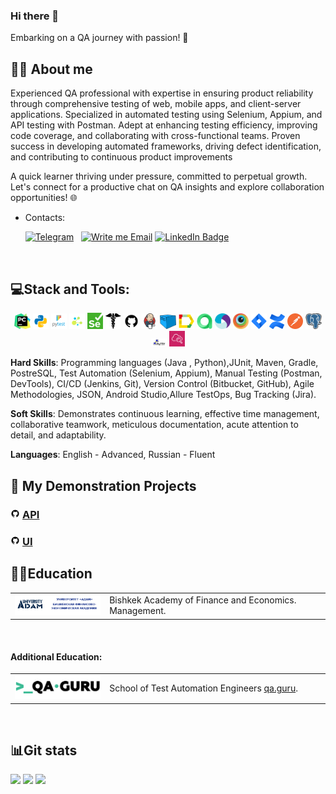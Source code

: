 ### Hi there 🙂
Embarking on a QA journey with passion! 🚀

<!--About me-->

## 👩‍💻 About me

Experienced QA professional with expertise in ensuring product reliability through comprehensive testing of web, mobile
apps, and client-server applications. Specialized in automated testing using Selenium, Appium, and API testing with
Postman. Adept at enhancing testing efficiency, improving code coverage, and collaborating with cross-functional teams.
Proven success in developing automated frameworks, driving defect identification, and contributing to continuous product
improvements

A quick learner thriving under pressure, committed to perpetual growth. Let's connect for a productive chat on QA insights and explore collaboration opportunities! 🌐

- Contacts:
<p>
  &#8287;&#8287;&#8287;&#8287;&#8287;
  <a href="https://t.me/meerim_sabyt"><img alt="Telegram" title="Telegram" src="https://img.shields.io/badge/Telegram-2CA5E0?style=for-the-badge&logo=telegram&logoColor=white"/></a>
  &#8287;
  <a href="https://mail.google.com/mail/?view=cm&source=mailto&to=meerimsabytkyzy@gmail.com"><img alt="Write me Email" title="Gmail" src="https://img.shields.io/badge/Gmail-D14836?style=for-the-badge&logo=gmail&logoColor=white"/></a>
  
  <a href="www.linkedin.com/in/meerim-sabyt-a5185417a">
  <img src="https://img.shields.io/badge/LinkedIn-0077B5?style=for-the-badge&logo=linkedin&logoColor=white" alt="LinkedIn Badge"/>
</a>

</p>

<!--Stack and tools-->
&#8287;&#8287;&#8287;&#8287;&#8287;
## :computer:Stack and Tools:
<p  align="center">
  <code><img width="5%" title="Pycharm" src="images/logo_stacks/pycharm.png"></code>
  <code><img width="5%" title="Python" src="images/logo_stacks/python.png"></code>
  <code><img width="5%" title="Pytest" src="images/logo_stacks/pytest.png"></code>
  <code><img width="5%" title="Selene" src="images/logo_stacks/selene.png"></code>
  <code><img width="5%" title="Selenium" src="images/logo_stacks/selenium.png"></code>
  <code><img width="5%" title="Requests" src="images/logo_stacks/requests.png"></code>
  <code><img width="5%" title="GitHub" src="images/logo_stacks/github.png"></code>
  <code><img width="5%" title="Jenkins" src="images/logo_stacks/jenkins.png"></code>
  <code><img width="5%" title="Selenoid" src="images/logo_stacks/selenoid.png"></code>
  <code><img width="5%" title="Allure Report" src="images/logo_stacks/allure_report.png"></code>
  <code><img width="5%" title="Allure TestOps" src="images/logo_stacks/allure_testops.png"></code>
  <code><img width="5%" title="Appium" src="images/logo_stacks/appium.png"></code>
  <code><img width="5%" title="Browserstack" src="images/logo_stacks/browserstack.png"></code>
  <code><img width="5%" title="Jira" src="images/logo_stacks/jira.png"></code>
  <code><img width="5%" title="Confluence" src="images/logo_stacks/confluence.png"></code>
  <code><img width="5%" title="Postman" src="images/logo_stacks/postman.png"></code>
  <code><img width="5%" title="PgAdmin" src="images/logo_stacks/pgadmin.png"></code>
  <code><img width="5%" title="PuTTY" src="./images/logo_stacks/PuTTY.png"></code>
  <code><img width="5%" title="AWS CloudWatch" src="./images/logo_stacks/AWS.png"></code>
</p>

**Hard Skills**: Programming languages (Java , Python),JUnit, Maven, Gradle, PostreSQL, Test Automation (Selenium, Appium), Manual Testing (Postman, DevTools), CI/CD (Jenkins, Git), Version Control (Bitbucket,
GitHub), Agile Methodologies, JSON, Android Studio,Allure TestOps, Bug Tracking (Jira).

**Soft Skills**: Demonstrates continuous learning, effective time management, collaborative teamwork, meticulous documentation,
acute attention to detail, and adaptability.

**Languages**: English - Advanced, Russian - Fluent


<!--Education-->

<!--Projects-->

## :floppy_disk: My Demonstration Projects
### <img width="3%" title="GitHub" src="images/logo_stacks/github.png"> [API](https://github.com/Meeerim/gorest_autotests_api.git)

### <img width="3%" title="GitHub" src="images/logo_stacks/github.png"> [UI](https://github.com/Meeerim/udemy_autotests_web)






## :woman_student:Education
<table width="100%" border='0'>
   <tr> 
    <td width="30%" valign="bottom"><img src="images/social_network/ADAM.png"></td><td valign="middle">Bishkek Academy of Finance and Economics.</br> Management.</td></tr>
  </table>
  </br>
   
 #### Additional Education:
<table width="100%" border='0'>
   <tr><td width="30%" valign="bottom"><img src="images/social_network/qa_guru.png"></td><td valign="middle">School of Test Automation Engineers <a target="_blank" href="https://qa.guru">qa.guru</a>.</td></tr>
  </table>

  


<!--Git Stats-->

&#8287;&#8287;&#8287;&#8287;&#8287;
## :bar_chart:Git stats
![](http://github-profile-summary-cards.vercel.app/api/cards/stats?username=Meeerim&theme=tokyonight)
![](http://github-profile-summary-cards.vercel.app/api/cards/repos-per-language?username=Meeerim&theme=tokyonight) 
![](https://github-profile-summary-cards.vercel.app/api/cards/profile-details?username=Meeerim&theme=tokyonight)


